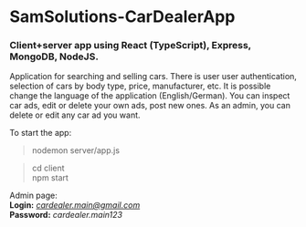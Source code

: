 # SamSolutions-CarDealerApp
### Client+server app using React (TypeScript), Express, MongoDB, NodeJS.

Application for searching and selling cars. There is user user authentication, selection of cars by body type, price, manufacturer, etc. It is possible change the language of the application (English/German). You can inspect car ads, edit or delete your own ads, post new ones. As an admin, you can delete or edit any car ad you want.


To start the app:
>nodemon server/app.js

> cd client  
> npm start 

Admin page:  
**Login:** *cardealer.main@gmail.com*  
**Password:** *cardealer.main123*
